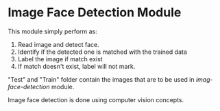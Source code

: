 # Image Face Detection Module

This module simply perform as:


1. Read image and detect face.
2. Identify if the detected one is matched with the trained data
3. Label the image if match exist
4. If match doesn't exist, label will not mark.


"Test" and "Train" folder contain the images that are to be used in *imag-face-detection* module.

Image face detection is done using computer vision concepts.
